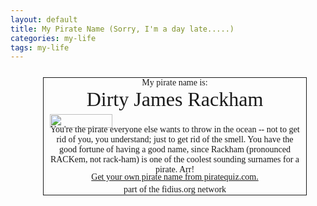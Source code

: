```yaml
---
layout: default
title: My Pirate Name (Sorry, I'm a day late.....)
categories: my-life
tags: my-life
---
```


  
<div style="padding-right:10px;padding-left:10px;left:50%;padding-bottom:0pt;margin:25px 0pt 25px -200px;width:400px;padding-top:0pt;font-family:serif;position:relative;text-align:center;border:1px solid;">
    <div>My pirate name is: </div>
    <div style="font-size:32px;">Dirty James Rackham </div>
    <img height="22" src="http://www.piratequiz.com/flag.gif" style="display:block;width:100px;position:relative;top:5px;height:22px;" width="100" /> <div>You're the pirate everyone else wants to throw in the ocean -- not to get rid of you, you understand; just to get rid of the smell. You have the good fortune of having a good name, since Rackham (pronounced RACKem, not rack-ham) is one of the coolest sounding surnames for a pirate. Arr! </div><a href="http://www.piratequiz.com/" style="left:0px;width:100%;bottom:20px;position:absolute;">Get your own pirate name from piratequiz.com.</a><br />part of the fidius.org network </div>